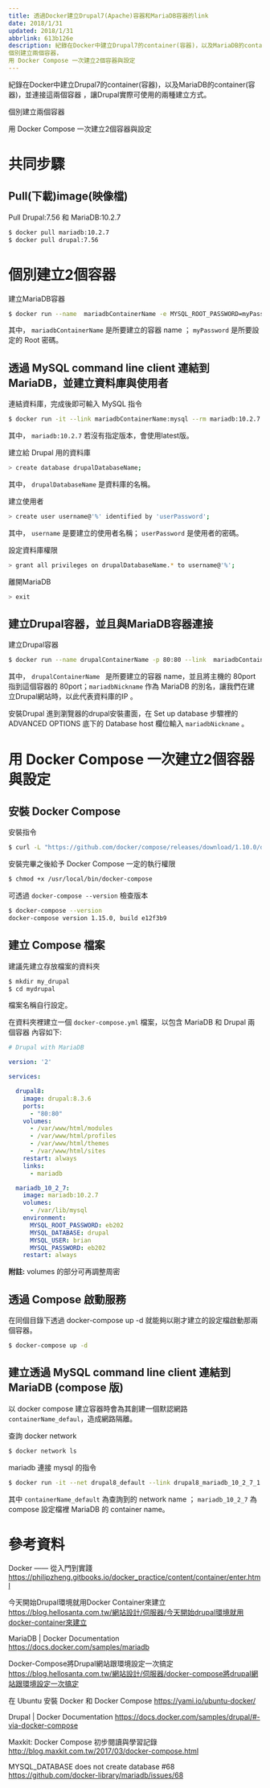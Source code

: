 ```yaml
---
title: 透過Docker建立Drupal7(Apache)容器和MariaDB容器的link
date: 2018/1/31
updated: 2018/1/31
abbrlink: 613b126e
description: 紀錄在Docker中建立Drupal7的container(容器)，以及MariaDB的container(容器)，並連接這兩個容器 ，讓Drupal實際可使用的兩種建立方式。
個別建立兩個容器，
用 Docker Compose 一次建立2個容器與設定
---
```

紀錄在Docker中建立Drupal7的container(容器)，以及MariaDB的container(容器)，並連接這兩個容器 ，讓Drupal實際可使用的兩種建立方式。

個別建立兩個容器

用 Docker Compose 一次建立2個容器與設定
<!--more-->
# 共同步驟

## Pull(下載)image(映像檔)

Pull Drupal:7.56 和 MariaDB:10.2.7
```bash
$ docker pull mariadb:10.2.7
$ docker pull drupal:7.56
```

# 個別建立2個容器

建立MariaDB容器
```bash
$ docker run --name  mariadbContainerName -e MYSQL_ROOT_PASSWORD=myPassword -d mariadb:10.2.7
```
其中，  `mariadbContainerName` 是所要建立的容器 name ； `myPassword` 是所要設定的 Root 密碼。

## 透過 MySQL command line client 連結到 MariaDB，並建立資料庫與使用者

連結資料庫，完成後即可輸入 MySQL 指令
```bash
$ docker run -it --link mariadbContainerName:mysql --rm mariadb:10.2.7 sh -c 'exec mysql -h"$MYSQL_PORT_3306_TCP_ADDR" -p"$MYSQL_PORT_3306_TCP_PORT" -uroot -p"$MYSQL_ENV_MYSQL_ROOT_PASSWORD"'
```
其中， `mariadb:10.2.7` 若沒有指定版本，會使用latest版。

建立給 Drupal 用的資料庫
```bash
> create database drupalDatabaseName;
```
其中， `drupalDatabaseName` 是資料庫的名稱。

建立使用者
```bash
> create user username@'%' identified by 'userPassword';
```
其中， `username` 是要建立的使用者名稱； `userPassword` 是使用者的密碼。

設定資料庫權限
```bash
> grant all privileges on drupalDatabaseName.* to username@'%';
```

離開MariaDB
```bash
> exit
```

## 建立Drupal容器，並且與MariaDB容器連接

建立Drupal容器
```bash
$ docker run --name drupalContainerName -p 80:80 --link  mariadbContainerName:mariadbNickname -d drupal:7.56
```
其中， `drupalContainerName ` 是所要建立的容器 name，並且將主機的 80port 指到這個容器的 80port；`mariadbNickname` 作為 MariaDB 的別名，讓我們在建立Drupal網站時，以此代表資料庫的IP 。

安裝Drupal
進到瀏覽器的drupal安裝畫面，在 Set up database 步驟裡的 ADVANCED OPTIONS 底下的 Database host 欄位輸入 `mariadbNickname` 。

# 用 Docker Compose 一次建立2個容器與設定

## 安裝 Docker Compose

安裝指令
```bash
$ curl -L "https://github.com/docker/compose/releases/download/1.10.0/docker-compose-$(uname -s)-$(uname -m)" -o /usr/local/bin/docker-compose
```

安裝完畢之後給予 Docker Compose 一定的執行權限
```bash
$ chmod +x /usr/local/bin/docker-compose
```

可透過 `docker-compose --version` 檢查版本
```bash
$ docker-compose --version
docker-compose version 1.15.0, build e12f3b9
```

## 建立 Compose 檔案

建議先建立存放檔案的資料夾
```bash
$ mkdir my_drupal
$ cd mydrupal
```
檔案名稱自行設定。

在資料夾裡建立一個 `docker-compose.yml` 檔案，以包含 MariaDB 和 Drupal 兩個容器
內容如下:
```yaml
# Drupal with MariaDB

version: '2'

services:

  drupal8:
    image: drupal:8.3.6
    ports:
      - "80:80"
    volumes:
      - /var/www/html/modules
      - /var/www/html/profiles
      - /var/www/html/themes
      - /var/www/html/sites
    restart: always
    links:
      - mariadb

  mariadb_10_2_7:
    image: mariadb:10.2.7
    volumes:
      - /var/lib/mysql
    environment:
      MYSQL_ROOT_PASSWORD: eb202
      MYSQL_DATABASE: drupal
      MYSQL_USER: brian
      MYSQL_PASSWORD: eb202
    restart: always
```
**附註:** volumes 的部分可再調整周密

## 透過 Compose 啟動服務

在同個目錄下透過 docker-compose up -d 就能夠以剛才建立的設定檔啟動那兩個容器。
```bash
$ docker-compose up -d
```

## 建立透過 MySQL command line client 連結到 MariaDB (compose 版)

以 docker compose 建立容器時會為其創建一個默認網路 `containerName_defaul`，造成網路隔離。

查詢 docker network
```bash
$ docker network ls
```

mariadb 連接 mysql 的指令
```bash
$ docker run -it --net drupal8_default --link drupal8_mariadb_10_2_7_1:mysql --rm mariadb:10.2.7 sh -c 'exec mysql -h"$MYSQL_PORT_3306_TCP_ADDR" mariadb_10_2_7 -p"$MYSQL_PORT_3306_TCP_PORT" -uroot -p"$MYSQL_ENV_MYSQL_ROOT_PASSWORD"'
```
其中 `containerName_default` 為查詢到的 network name ； `mariadb_10_2_7` 為 compose 設定檔裡 MariaDB 的 container name。

# 參考資料

Docker —— 從入門到實踐
<https://philipzheng.gitbooks.io/docker_practice/content/container/enter.html>

今天開始Drupal環境就用Docker Container來建立
<https://blog.hellosanta.com.tw/網站設計/伺服器/今天開始drupal環境就用docker-container來建立>

MariaDB | Docker Documentation
<https://docs.docker.com/samples/mariadb>

Docker-Compose將Drupal網站跟環境設定一次搞定
<https://blog.hellosanta.com.tw/網站設計/伺服器/docker-compose將drupal網站跟環境設定一次搞定>

在 Ubuntu 安裝 Docker 和 Docker Compose
<https://yami.io/ubuntu-docker/>

Drupal | Docker Documentation
<https://docs.docker.com/samples/drupal/#-via-docker-compose>

Maxkit: Docker Compose 初步閱讀與學習記錄
<http://blog.maxkit.com.tw/2017/03/docker-compose.html>

MYSQL_DATABASE does not create database #68
<https://github.com/docker-library/mariadb/issues/68>
<!--stackedit_data:
eyJoaXN0b3J5IjpbLTEwOTg5NDIwMThdfQ==
-->